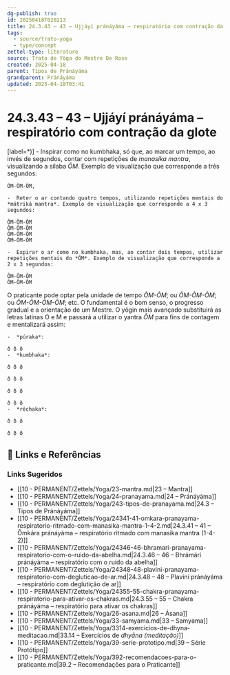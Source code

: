 ```yaml
---
dg-publish: true
id: 20250418T020213
title: 24.3.43 – 43 – Ujjáyí pránáyáma – respiratório com contração da glote
tags:
  - source/trato-yoga
  - type/concept
zettel-type: literature
source: Trato de Yôga do Mestre De Rose
created: 2025-04-18
parent: Tipos de Pránáyáma
grandparent: Pránáyáma
updated: 2025-04-18T03:41
---
```


# 24.3.43 – 43 – Ujjáyí pránáyáma – respiratório com contração da glote

[label=*)]
    -  Inspirar como no kumbhaka, só que, ao marcar um tempo, ao invés de segundos, contar com repetições de *manasika mantra*, visualizando a sílaba *ÔM*. Exemplo de visualização que corresponde a três segundos:
    
    ÔM-ÔM-ÔM,
    
    -  Reter o ar contando quatro tempos, utilizando repetições mentais do *mátriká mantra*. Exemplo de visualização que corresponde a 4 x 3 segundos:
    
    ÔM-ÔM-ÔM
    ÔM-ÔM-ÔM
    ÔM-ÔM-ÔM
    ÔM-ÔM-ÔM
    
    -  Expirar o ar como no kumbhaka, mas, ao contar dois tempos, utilizar repetições mentais do *ÔM*. Exemplo de visualização que corresponde a 2 x 3 segundos:
    
    ÔM-ÔM-ÔM
    ÔM-ÔM-ÔM
    

O praticante pode optar pela unidade de tempo *ÔM-ÔM*; ou *ÔM-ÔM-ÔM*; ou *ÔM-ÔM-ÔM-ÔM*; etc. O fundamental é o bom senso, o progresso gradual e a orientação de um Mestre. O yôgin mais avançado substituirá as letras latinas O e M e passará a utilizar o yantra *ÔM* para fins de contagem e mentalizará assim:

    -  *púraka*: 

    ð ð ð
    -  *kumbhaka*: 

    ð ð ð 

    ð ð ð 

    ð ð ð 

    ð ð ð
    -  *rêchaka*: 

    ð ð ð 

    ð ð ð

## 🔗 Links e Referências











### Links Sugeridos

- [[10 - PERMANENT/Zettels/Yoga/23-mantra.md\|23 – Mantra]]
- [[10 - PERMANENT/Zettels/Yoga/24-pranayama.md\|24 – Pránáyáma]]
- [[10 - PERMANENT/Zettels/Yoga/243-tipos-de-pranayama.md\|24.3 – Tipos de Pránáyáma]]
- [[10 - PERMANENT/Zettels/Yoga/24341-41-omkara-pranayama-respiratorio-ritmado-com-manasika-mantra-1-4-2.md\|24.3.41 – 41 – Ômkára pránáyáma – respiratório ritmado com manasika mantra (1-4-2)]]
- [[10 - PERMANENT/Zettels/Yoga/24346-46-bhramari-pranayama-respiratorio-com-o-ruido-da-abelha.md\|24.3.46 – 46 – Bhrámárí pránáyáma – respiratório com o ruído da abelha]]
- [[10 - PERMANENT/Zettels/Yoga/24348-48-plavini-pranayama-respiratorio-com-degluticao-de-ar.md\|24.3.48 – 48 – Plavíní pránáyáma – respiratório com deglutição de ar]]
- [[10 - PERMANENT/Zettels/Yoga/24355-55-chakra-pranayama-respiratorio-para-ativar-os-chakras.md\|24.3.55 – 55 – Chakra pránáyáma – respiratório para ativar os chakras]]
- [[10 - PERMANENT/Zettels/Yoga/26-asana.md\|26 – Ásana]]
- [[10 - PERMANENT/Zettels/Yoga/33-samyama.md\|33 – Samyama]]
- [[10 - PERMANENT/Zettels/Yoga/3314-exercicios-de-dhyna-meditacao.md\|33.14 – Exercícios de *dhyāna (meditação)*]]
- [[10 - PERMANENT/Zettels/Yoga/39-serie-prototipo.md\|39 – Série Protótipo]]
- [[10 - PERMANENT/Zettels/Yoga/392-recomendacoes-para-o-praticante.md\|39.2 – Recomendações para o Praticante]]